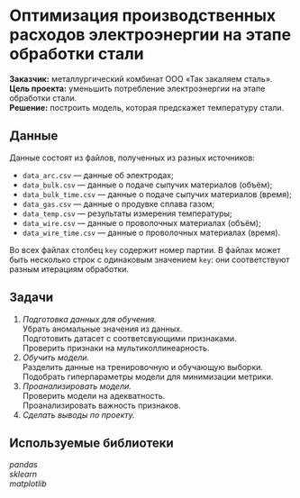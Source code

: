 # Оптимизация производственных расходов электроэнергии на этапе обработки стали

**Заказчик:** металлургический комбинат ООО «Так закаляем сталь».\
**Цель проекта:** уменьшить потребление электроэнергии на этапе обработки стали.\
**Решение:** построить модель, которая предскажет температуру стали.

## Данные

Данные состоят из файлов, полученных из разных источников:

- `data_arc.csv` — данные об электродах;
- `data_bulk.csv` — данные о подаче сыпучих материалов (объём);
- `data_bulk_time.csv` *—* данные о подаче сыпучих материалов (время);
- `data_gas.csv` — данные о продувке сплава газом;
- `data_temp.csv` — результаты измерения температуры;
- `data_wire.csv` — данные о проволочных материалах (объём);
- `data_wire_time.csv` — данные о проволочных материалах (время).

Во всех файлах столбец `key` содержит номер партии. В файлах может быть несколько строк с одинаковым значением `key`: они соответствуют разным итерациям обработки.

## Задачи
1. *Подготовка данных для обучения.*\
Убрать аномальные значения из данных.\
Подготовить датасет с соответсвующими признаками.\
Проверить признаки на мультиколлинеарность.
2. *Обучить модели.*\
Разделить данные на тренировочную и обучающую выборки.\
Подобрать гиперпараметры модели для минимизации метрики.
3. *Проанализировать модели.*\
Проверить модели на адекватность.\
Проанализировать важность признаков.
4. *Сделать выводы по проекту.* 

## Используемые библиотеки
*pandas*  
*sklearn*  
*matplotlib*
